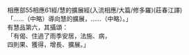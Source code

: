 相應部55相應61經/慧的擴展經(入流相應/大篇/修多羅)(莊春江譯)  
「……（中略）導向慧的擴展，……（中略）。」  
有慧品第六，其攝頌：  
「有偈、住過了雨季安居，法施、病，  
四則果、獲得，增長、擴展。」  
  
  
